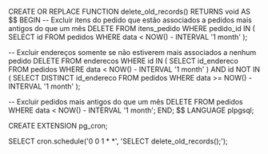 CREATE OR REPLACE FUNCTION delete_old_records() RETURNS void AS $$
BEGIN
  -- Excluir itens do pedido que estão associados a pedidos mais antigos do que um mês
  DELETE FROM itens_pedido
  WHERE pedido_id IN (
    SELECT id FROM pedidos WHERE data < NOW() - INTERVAL '1 month'
  );

  -- Excluir endereços somente se não estiverem mais associados a nenhum pedido
  DELETE FROM enderecos
  WHERE id IN (
    SELECT id_endereco FROM pedidos WHERE data < NOW() - INTERVAL '1 month'
  )
  AND id NOT IN (
    SELECT DISTINCT id_endereco FROM pedidos WHERE data >= NOW() - INTERVAL '1 month'
  );

  -- Excluir pedidos mais antigos do que um mês
  DELETE FROM pedidos
  WHERE data < NOW() - INTERVAL '1 month';
END;
$$ LANGUAGE plpgsql;


CREATE EXTENSION pg_cron;

SELECT cron.schedule('0 0 1 * *', 'SELECT delete_old_records();');

